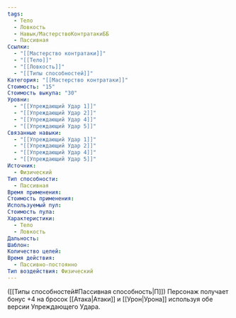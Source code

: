 ```yaml
---
tags:
  - Тело
  - Ловкость
  - Навык/МастерствоКонтратакиББ
  - Пассивная
Ссылки:
  - "[[Мастерство контратаки]]"
  - "[[Тело]]"
  - "[[Ловкость]]"
  - "[[Типы способностей]]"
Категория: "[[Мастерство контратаки]]"
Стоимость: "15"
Стоимость выкупа: "30"
Уровни:
  - "[[Упреждающий Удар 1]]"
  - "[[Упреждающий Удар 2]]"
  - "[[Упреждающий Удар 4]]"
  - "[[Упреждающий Удар 5]]"
Связанные навыки:
  - "[[Упреждающий Удар 1]]"
  - "[[Упреждающий Удар 2]]"
  - "[[Упреждающий Удар 4]]"
  - "[[Упреждающий Удар 5]]"
Источник:
  - Физический
Тип способности:
  - Пассивная
Время применения: 
Стоимость применения: 
Используемый пул: 
Стоимость пула: 
Характеристики:
  - Тело
  - Ловкость
Дальность: 
Шаблон: 
Количество целей: 
Время действия:
  - Пассивно-постоянно
Тип воздействия: Физический
---
```

([[Типы способностей#Пассивная способность|П]]) Персонаж получает бонус +4 на бросок [[Атака|Атаки]] и [[Урон|Урона]] используя обе версии Упреждающего Удара.
